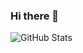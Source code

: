 ### Hi there 👋

<!--
**KireMitrov/KireMitrov** is a ✨ _special_ ✨ repository because its `README.md` (this file) appears on your GitHub profile.

Here are some ideas to get you started:

- 🔭 I’m currently working on ...
- 🌱 I’m currently learning ...
- 👯 I’m looking to collaborate on ...
- 🤔 I’m looking for help with ...
- 💬 Ask me about ...
- 📫 How to reach me: ...
- 😄 Pronouns: ...
- ⚡ Fun fact: ...
-->
<!-- <p><img align="center" src="https://github.com/KireMitrov/KireMitrov/blob/main/coding.gif" width="500" height="300"/></p> -->
![GitHub Stats](https://github-readme-stats.vercel.app/api?username=KireMitrov&theme=radical)
